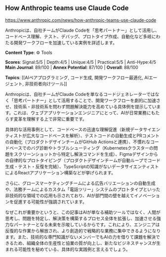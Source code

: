 ## How Anthropic teams use Claude Code

https://www.anthropic.com/news/how-anthropic-teams-use-claude-code

Anthropicは、自社チームがClaude Codeを「思考パートナー」として活用し、コードベース理解、テスト、デバッグ、プロトタイプ作成、自動化など多岐にわたる開発ワークフローを加速している実例を詳述します。

**Content Type**: ⚙️ Tools

**Scores**: Signal:5/5 | Depth:4/5 | Unique:4/5 | Practical:5/5 | Anti-Hype:4/5
**Main Journal**: 89/100 | **Annex Potential**: 87/100 | **Overall**: 88/100

**Topics**: [[AIペアプログラミング, コード生成, 開発ワークフロー最適化, AIエージェント, 非技術者向けツール]]

Anthropicは、自社チームがClaude Codeを単なるコードジェネレーターではなく「思考パートナー」として活用することで、開発ワークフローを劇的に加速させ、技術系・非技術系を問わず問題解決能力を高めている具体例を提示しています。これは、ウェブアプリケーションエンジニアにとって、AIが日常業務にもたらす変革を理解する上で非常に重要です。

具体的な活用事例として、コードベースの迅速な理解促進（新規データサイエンティストが広大なコードベースを解析）、テストコードの自動生成とPRコメントの自動化（プロダクトデザインチームがGitHub Actionsと連携）、不慣れなコードベースでのバグ診断やトラブルシューティング（Kubernetesクラスターの問題をスクリーンショットから特定し解決コマンドを生成）、Figmaデザインからの自律的なプロトタイピング（プロダクトデザインチームが自動ループでコード生成・テスト・反復を完結）、TypeScriptの知識がないデータサイエンティストによるReactアプリケーション構築などが挙げられます。

さらに、グロースマーケティングチームによる広告バリエーションの自動生成や、法務チームによるカスタム「電話ツリー」システムのプロトタイプといった非技術的な領域での応用も示されており、AIが部門間の壁を越えてイノベーションを促進する可能性が強調されています。

なぜこれが重要かというと、この記事はAIが単なる補助ツールではなく、人間が思考し、問題を特定し、解決策を構築するプロセス全体を拡張し、加速させる強力なパートナーとなる未来を示唆しているからです。これにより、エンジニアは反復的な作業から解放され、より創造的で戦略的な業務に集中できるようになります。また、技術的な専門知識がないメンバーでもAIの力を借りて課題を解決できるため、組織全体の生産性と協業の質が向上し、新たなビジネスチャンスが生まれる可能性を秘めている、具体的な実践例と言えるでしょう。
